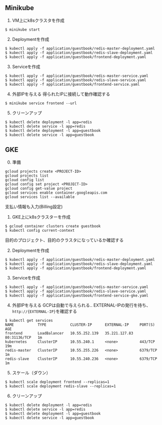 ## Minikube

1. VM上にk8sクラスタを作成
```
$ minikube start
```

2. Deploymentを作成
```
$ kubectl apply -f application/guestbook/redis-master-deployment.yaml
$ kubectl apply -f application/guestbook/redis-slave-deployment.yaml
$ kubectl apply -f application/guestbook/frontend-deployment.yaml
```

3. Serviceを作成
```
$ kubectl apply -f application/guestbook/redis-master-service.yaml
$ kubectl apply -f application/guestbook/redis-slave-service.yaml
$ kubectl apply -f application/guestbook/frontend-service.yaml
```

4. 外部IPを与える
得られたIPに接続して動作確認する
```
$ minikube service frontend --url
```

5. クリーンアップ
```
$ kubectl delete deployment -l app=redis
$ kubectl delete service -l app=redis
$ kubectl delete deployment -l app=guestbook
$ kubectl delete service -l app=guestbook
```

## GKE

0. 準備
```
gcloud projects create <PROJECT-ID>
gcloud projects list
gcloud config list
gcloud config set project <PROJECT-ID>
gcloud config get-value project
gcloud services enable container.googleapis.com
gcloud services list --available
```
支払い情報も入力(Billing設定)



1. GKE上にk8sクラスターを作成
```
$ gcloud container clusters create guestbook
$ kubectl config current-context
```
目的のプロジェクト、目的のクラスタになっているか確認する


2. Deploymentを作成
```
$ kubectl apply -f application/guestbook/redis-master-deployment.yaml
$ kubectl apply -f application/guestbook/redis-slave-deployment.yaml
$ kubectl apply -f application/guestbook/frontend-deployment.yaml
```

3. Serviceを作成
```
$ kubectl apply -f application/guestbook/redis-master-service.yaml
$ kubectl apply -f application/guestbook/redis-slave-service.yaml
$ kubectl apply -f application/guestbook/frontend-service-gke.yaml
```

4. 外部IPを与える
GCPは自動で与えられる..
EXTERNAL-IPの発行を待ち、`http://{EXTERNAL-IP}`を確認する
```
$ kubectl get services
NAME           TYPE           CLUSTER-IP      EXTERNAL-IP     PORT(S)        AGE
frontend       LoadBalancer   10.55.252.139   35.221.127.83   80:31136/TCP   1m
kubernetes     ClusterIP      10.55.240.1     <none>          443/TCP        19m
redis-master   ClusterIP      10.55.255.226   <none>          6379/TCP       1m
redis-slave    ClusterIP      10.55.240.236   <none>          6379/TCP       1m
```

5. スケール（ダウン）
```
$ kubectl scale deployment frontend --replicas=1
$ kubectl scale deployment redis-slave --replicas=1
```

6. クリーンアップ
```
$ kubectl delete deployment -l app=redis
$ kubectl delete service -l app=redis
$ kubectl delete deployment -l app=guestbook
$ kubectl delete service -l app=guestbook
```
